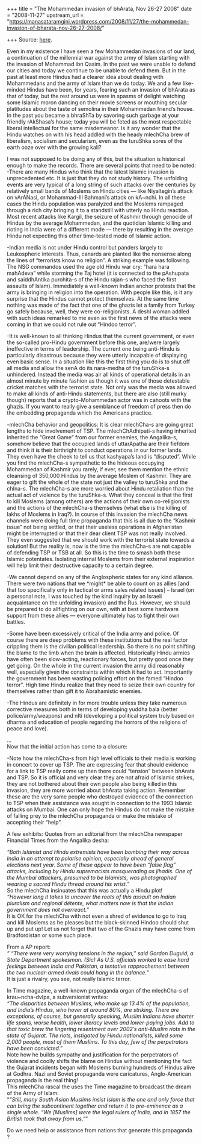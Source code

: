 +++
title = "The Mohammedan invasion of bhArata, Nov 26-27 2008"
date = "2008-11-27"
upstream_url = "https://manasataramgini.wordpress.com/2008/11/27/the-mohammedan-invasion-of-bharata-nov-26-27-2008/"

+++
Source: [here](https://manasataramgini.wordpress.com/2008/11/27/the-mohammedan-invasion-of-bharata-nov-26-27-2008/).

Even in my existence I have seen a few Mohammedan invasions of our land, a continuation of the millennial war against the army of Islam starting with the invasion of Mohammad ibn Qasim. In the past we were unable to defend our cities and today we continue to be unable to defend them. But in the past at least more Hindus had a clearer idea about dealing with Mohammedans and the army of Islam than we do today. We and a few like-minded Hindus have been, for years, fearing such an invasion of bhArata as that of today, but the rest around us were in spasms of delight watching some Islamic moron dancing on their movie screens or mouthing secular platitudes about the taste of semolina in their Mohammedan friend’s house. In the past you became a bhraShTa by savoring such garbage at your friendly rAkShasa’s house; today you will be feted as the most respectable liberal intellectual for the same misdemeanor. Is it any wonder that the Hindu watches on with his head addled with the heady mlechCha brew of liberalism, socialism and secularism, even as the turuShka sores of the earth ooze over with the growing kali?

I was not supposed to be doing any of this, but the situation is historical enough to make the records. There are several points that need to be noted:  
-There are many Hindus who think that the latest Islamic invasion is unprecedented etc. It is just that they do not study history. The unfolding events are very typical of a long string of such attacks over the centuries by relatively small bands of Moslems on Hindu cities — like Niyaltegin’s attack on vArANasi, or Mohammad-III Bahmani’s attack on kA\~nchi. In all these cases the Hindu population was paralyzed and the Moslems rampaged through a rich city bringing it to a standstill with utterly no Hindu reaction. Most recent attacks like Kargil, the seizure of Kashmir through genocide of Hindus by the average Mohammedan, and the quotidian Islamic killing and rioting in India were of a different mode — there by resulting in the average Hindu not expecting this other time-tested mode of Islamic action.

-Indian media is not under Hindu control but panders largely to Leukospheric interests. Thus, canards are planted like the nonsense along the lines of “terrorists know no religion”. A striking example was following. The NSG commandos used the age old Hindu war cry: “hara hara mahAdeva” while storming the Taj hotel (it is connected to the pAshupata and saiddhAntika purohita-s of the Hindu rajan-s who faced the first assaults of Islam). Immediately a well-known Indian anchor protests that the army is bringing in religion into the operation. With people like this, is it any surprise that the Hindus cannot protect themselves. At the same time nothing was made of the fact that one of the ghazis let a family from Turkey go safely because, well, they were co-religionists. A deshI woman addled with such ideas remarked to me even as the first news of the attacks were coming in that we could not rule out “Hindoo terror”.

-It is well-known to all thinking Hindus that the current government, or even the so-called pro-Hindu government before this one, are/were largely ineffective in terms of leadership. The current one being anti-Hindu is particularly disastrous because they were utterly incapable of displaying even basic sense. In a situation like this the first thing you do is to shut off all media and allow the senA do its nara-medha of the turuShka-s unhindered. Instead the media was air all kinds of operational details in an almost minute by minute fashion as though it was one of those detestable cricket matches with the terrorist state. Not only was the media was allowed to make all kinds of anti-Hindu statements, but there are also (still murky though) reports that a crypto-Mohammedan actor was in cahoots with the ghazis. If you want to really give a semblance of freedom of press then do the embedding propaganda which the Americans practice.

-mlechCha behavior and geopolitics: It is clear mlechCha-s are going great lengths to hide involvement of TSP. The mlechChAdhipati-s having inherited inherited the “Great Game” from our former enemies, the Angalika-s, somehow believe that the occupied lands of uttarApatha are their fiefdom and think it is their birthright to conduct operations in our former lands. They even have the cheek to tell us that kashyapa’s land is “disputed”. While you find the mlechCha-s sympathetic to the hideous occupying Mohammedan of Kashmir you rarely, if ever, see them mention the ethnic cleansing of 350,000 Hindus by the average Moslem of Kashmir. They are eager to gift the whole of the state not just the valley to turuShka and the chIna-s. The mlechCha-s are more worried about Hindu retaliation than the actual act of violence by the turuShka-s. What they conceal is that the first to kill Moslems (among others) are the actions of their own co-religionists and the actions of the mlechCha-s themselves (what else is the killing of lakhs of Moslems in Iraq?). In course of this invasion the mlechCha news channels were doing full time propaganda that this is all due to the “Kashmir issue” not being settled, or that their useless operations in Afghanistan might be interrupted or that their dear client TSP was not really involved. They even suggested that we should work with the terrorist state towards a solution! But the reality is, now is the time the mlechCha-s are not capable of defending TSP or TSB at all. So this is the time to smash both these Islamic potentates. Isolating internal Moslems from their external inspiration will help limit their destructive capacity to a certain degree.

-We cannot depend on any of the Anglospheric states for any kind alliance. There were two nations that we \*might\* be able to count on as allies \[and that too specifically only in tactical or arms sales related issues\] – Israel (on a personal note, I was touched by the kind inquiry by an Israeli acquaintance on the unfolding invasion) and the Rus. However, we should be prepared to do allfighting on our own, with at best some hardware support from these allies — everyone ultimately has to fight their own battles.

-Some have been excessively critical of the India army and police. Of course there are deep problems with these institutions but the real factor crippling them is the civilian political leadership. So there is no point shifting the blame to the limb when the brain is affected. Historically Hindu armies have often been slow-acting, reactionary forces, but pretty good once they get going. On the whole in the current invasion the army did reasonably well, especially given the constraints within which it had to act. Importantly the government has been wasting policing effort on the famed “Hindoo terror”. High time Hindu realize that they need to seize their own country for themselves rather than gift it to Abrahamistic enemies.

-The Hindus are definitely in for more trouble unless they take numerous corrective measures both in terms of developing yuddha bala (better police/army/weapons) and nIti (developing a political system truly based on dharma and education of people regarding the horrors of the religions of peace and love).

…  
Now that the initial action has come to a closure:

-Note how the mlechCha-s from high level officials to their media is working in concert to cover up TSP. The are expressing fear that should evidence for a link to TSP really come up then there could “tension” between bhArata and TSP. So it is official and very clear they are not afraid of Islamic strikes, they are not bothered about their own people also being killed in this invasion, they are more worried about bhArata taking action. Remember these are the very same people who destroyed evidence of the connection to TSP when their assistance was sought in connection to the 1993 Islamic attacks on Mumbai. One can only hope the Hindus do not make the mistake of falling prey to the mlechCha propaganda or make the mistake of accepting their “help”.

A few exhibits: Quotes from an editorial from the mlechCha newspaper Financial Times from the Angalika desha:

*“Both Islamist and Hindu extremists have been bombing their way across India in an attempt to polarise opinion, especially ahead of general elections next year. Some of these appear to have been “false flag” attacks, including by Hindu supremacists masquerading as jihadis. One of the Mumbai attackers, presumed to be Islamists, was photographed wearing a sacred Hindu thread around his wrist.”*  
So the mlechCha insinuates that this was actually a Hindu plot!  
*“However long it takes to uncover the roots of this assault on Indian
pluralism and regional détente, what matters now is that the Indian government does not overreact.”*  
It is OK for the mlechCha with not even a shred of evidence to go to Iraq and kill Moslems as he pleases but the black-skinned Hindoo should shut up and put up! Let us not forget that two of the Ghazis may have come from Bradfordistan or some such place.

From a AP report:  
*” “There were very worrying tensions in the region,” said Gordon
Duguid, a State Department spokesman. (Sic) As U.S. officials worked to ease hard feelings between India and Pakistan, a tentative rapprochement between the two nuclear-armed rivals could hang in the balance.”*  
It is just a rivalry, you see, not really Islamic terror.

In Time magazine, a well-known propaganda organ of the mlechCha-s of krau\~ncha-dvIpa, a subversionist writes:  
*“The disparities between Muslims, who make up 13.4% of the population,
and India’s Hindus, who hover at around 80%, are striking. There are exceptions, of course, but generally speaking, Muslim Indians have shorter life spans, worse health, lower literacy levels and lower-paying jobs. Add to that toxic brew the lingering resentment over 2002’s anti-Muslim riots in the state of Gujarat. The riots, instigated by Hindu nationalists, killed some 2,000 people, most of them Muslims. To this day, few of the perpetrators have been convicted.”*  
Note how he builds sympathy and justification for the perpetrators of violence and coolly shifts the blame on Hindus without mentioning the fact the Gujarat incidents began with Moslems burning hundreds of Hindus alive at Godhra. Nazi and Soviet propaganda were caricatures, Anglo-American propaganda is the real thing!  
This mlechCha rascal the uses the Time magazine to broadcast the dream of the Army of Islam:  
“*“Still, many South Asian Muslims insist Islam is the one and only force that can bring the subcontinent together and return it to pre-eminence as a single whole. “We \[Muslims\] were the legal rulers of India, and in 1857 the British took that away from us,”*”

Do we need help or assistance from nations that generate this propaganda ?

